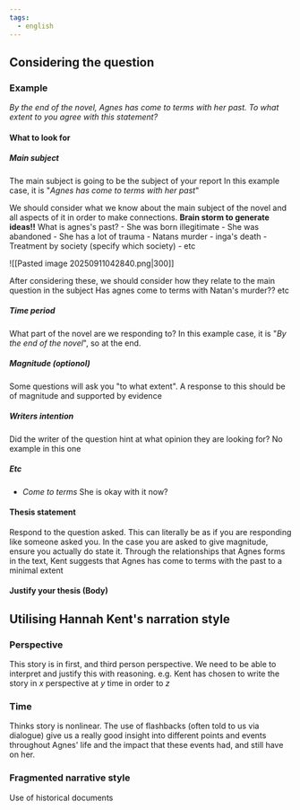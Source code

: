 ```yaml
---
tags:
  - english
---
```

## Considering the question
### Example
*By the end of the novel, Agnes has come to terms with her past. To what extent to you agree with this statement?*
#### What to look for
##### Main subject
The main subject is going to be the subject of your report
	In this example case, it is "*Agnes has come to terms with her past*"

We should consider what we know about the main subject of the novel and all aspects of it in order to make connections. 
**Brain storm to generate ideas!!**
	What is agnes's past?
		- She was born illegitimate
		- She was abandoned
		- She has a lot of trauma
		- Natans murder
		- inga's death
		- Treatment by society (specify which society)
		- etc

![[Pasted image 20250911042840.png|300]]

After considering these, we should consider how they relate to the main question in the subject
	Has agnes come to terms with Natan's murder??
	etc

##### Time period
What part of the novel are we responding to?
	In this example case, it is "*By the end of the novel*", so at the end.
##### Magnitude (optionol)
Some questions will ask you "to what extent". A response to this should be of magnitude and supported by evidence
##### Writers intention
Did the writer of the question hint at what opinion they are looking for?
	No example in this one
##### Etc
- *Come to terms*
	She is okay with it now?

#### Thesis statement
Respond to the question asked. This can literally be as if you are responding like someone asked you. In the case you are asked to give magnitude, ensure you actually do state it. 
	Through the relationships that Agnes forms in the text, Kent suggests that Agnes has come to terms with the past to a minimal extent
#### Justify your thesis (Body)

## Utilising Hannah Kent's narration style
### Perspective
This story is in first, and third person perspective. We need to be able to interpret and justify this with reasoning. 
	e.g. Kent has chosen to write the story in *x* perspective at *y* time in order to *z*
### Time
Thinks story is nonlinear. The use of flashbacks (often told to us via dialogue) give us a really good insight into different points and events throughout Agnes' life and the impact that these events had, and still have on her. 
### Fragmented narrative style
Use of historical documents